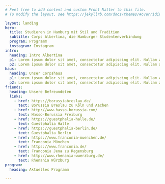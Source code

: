 ```yaml
---
# Feel free to add content and custom Front Matter to this file.
# To modify the layout, see https://jekyllrb.com/docs/themes/#overriding-theme-defaults

layout: landing
hero:
  title: Studieren in Hamburg mit Stil und Tradition
  subtitle: Corps Albertina, die Hamburger Studentenverbindung
  program: Programm
  instagram: Instagram
intro:
  heading: Intro Albertina
  p1: Lorem ipsum dolor sit amet, consectetur adipiscing elit. Nullam ac orci nec nulla tristique dictum. Cras at nibh sed tellus venenatis fermentum. Proin mattis ultrices imperdiet. Morbi vitae auctor urna. Curabitur ultrices velit dui, eu iaculis ligula volutpat vitae. Nulla sagittis molestie posuere. 
  p2: Lorem ipsum dolor sit amet, consectetur adipiscing elit. Nullam ac orci nec nulla tristique dictum. Cras at nibh sed tellus venenatis fermentum. Proin mattis ultrices imperdiet. Morbi vitae auctor urna. Curabitur ultrices velit dui, eu iaculis ligula volutpat vitae. Nulla sagittis molestie posuere. 
haus:
  heading: Unser Corpshaus
  p1: Lorem ipsum dolor sit amet, consectetur adipiscing elit. Nullam ac orci nec nulla tristique dictum. Cras at nibh sed tellus venenatis fermentum. Proin mattis ultrices imperdiet. Morbi vitae auctor urna. Curabitur ultrices velit dui, eu iaculis ligula volutpat vitae. Nulla sagittis molestie posuere. 
  p2: Lorem ipsum dolor sit amet, consectetur adipiscing elit. Nullam ac orci nec nulla tristique dictum. Cras at nibh sed tellus venenatis fermentum. Proin mattis ultrices imperdiet. Morbi vitae auctor urna. Curabitur ultrices velit dui, eu iaculis ligula volutpat vitae. Nulla sagittis molestie posuere. 
friends:
  heading: Unsere Befreundeten
  links:
    - href: https://borussiabreslau.de/
      text: Borussia Breslau zu Köln und Aachen
    - href: http://www.hasso-borussia.com/
      text: Hasso-Borussia Freiburg
    - href: https://guestphalia-halle.de/
      text: Guestphalia Halle
    - href: https://guestphalia-berlin.de/
      text: Guestphalia Berlin
    - href: https://www.franconia-muenchen.de/
      text: Franconia München
    - href: https://www.franconia.de/
      text: Franconia Jena zu Regensburg
    - href: http://www.rhenania-wuerzburg.de/
      text: Rhenania Würzburg
program:
  heading: Aktuelles Programm

---
```

